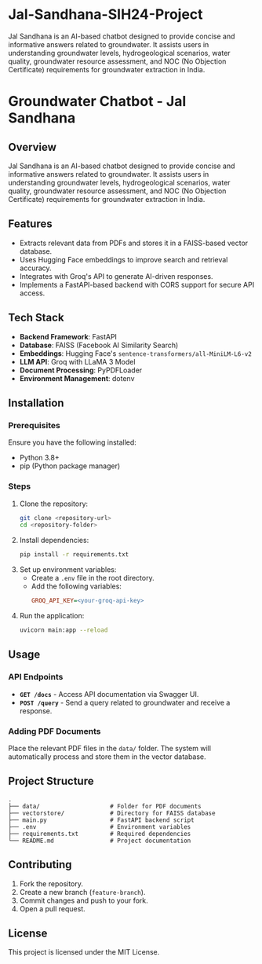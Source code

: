 # Jal-Sandhana-SIH24-Project
Jal Sandhana is an AI-based chatbot designed to provide concise and informative answers related to groundwater. It assists users in understanding groundwater levels, hydrogeological scenarios, water quality, groundwater resource assessment, and NOC (No Objection Certificate) requirements for groundwater extraction in India.


# Groundwater Chatbot - Jal Sandhana

## Overview
Jal Sandhana is an AI-based chatbot designed to provide concise and informative answers related to groundwater. It assists users in understanding groundwater levels, hydrogeological scenarios, water quality, groundwater resource assessment, and NOC (No Objection Certificate) requirements for groundwater extraction in India.

## Features
- Extracts relevant data from PDFs and stores it in a FAISS-based vector database.
- Uses Hugging Face embeddings to improve search and retrieval accuracy.
- Integrates with Groq's API to generate AI-driven responses.
- Implements a FastAPI-based backend with CORS support for secure API access.

## Tech Stack
- **Backend Framework**: FastAPI
- **Database**: FAISS (Facebook AI Similarity Search)
- **Embeddings**: Hugging Face's `sentence-transformers/all-MiniLM-L6-v2`
- **LLM API**: Groq with LLaMA 3 Model
- **Document Processing**: PyPDFLoader
- **Environment Management**: dotenv

## Installation
### Prerequisites
Ensure you have the following installed:
- Python 3.8+
- pip (Python package manager)

### Steps
1. Clone the repository:
   ```sh
   git clone <repository-url>
   cd <repository-folder>
   ```
2. Install dependencies:
   ```sh
   pip install -r requirements.txt
   ```
3. Set up environment variables:
   - Create a `.env` file in the root directory.
   - Add the following variables:
     ```ini
     GROQ_API_KEY=<your-groq-api-key>
     ```
4. Run the application:
   ```sh
   uvicorn main:app --reload
   ```

## Usage
### API Endpoints
- **`GET /docs`** - Access API documentation via Swagger UI.
- **`POST /query`** - Send a query related to groundwater and receive a response.

### Adding PDF Documents
Place the relevant PDF files in the `data/` folder. The system will automatically process and store them in the vector database.

## Project Structure
```
.
├── data/                    # Folder for PDF documents
├── vectorstore/             # Directory for FAISS database
├── main.py                  # FastAPI backend script
├── .env                     # Environment variables
├── requirements.txt         # Required dependencies
└── README.md                # Project documentation
```

## Contributing
1. Fork the repository.
2. Create a new branch (`feature-branch`).
3. Commit changes and push to your fork.
4. Open a pull request.

## License
This project is licensed under the MIT License.

